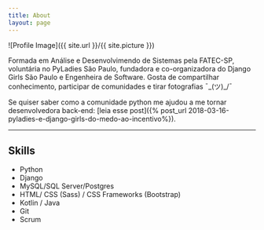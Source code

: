 ```yaml
---
title: About
layout: page
---
```

![Profile Image]({{ site.url }}/{{ site.picture }})

Formada em Análise e Desenvolvimendo de Sistemas pela FATEC-SP,<br>voluntária no PyLadies São Paulo, fundadora e co-organizadora do Django Girls São Paulo e Engenheira de Software. Gosta de compartilhar conhecimento, participar de comunidades e  tirar fotografias ¯\_(ツ)_/¯

Se quiser saber como a comunidade python me ajudou a me tornar desenvolvedora back-end: [leia esse post]({% post_url 2018-03-16-pyladies-e-django-girls-do-medo-ao-incentivo%}).


---


## Skills

* Python
* Django
* MySQL/SQL Server/Postgres
* HTML/ CSS (Sass) / CSS Frameworks (Bootstrap)
* Kotlin / Java
* Git
* Scrum

<!-- <h2>Projects</h2>

<ul>
	<li><a href="https://github.com/">Lorem Lorem</a></li>
	<li><a href="https://github.com/">Ipsum Dolor</a></li>
	<li><a href="https://github.com/">Dolor Lorem</a></li>
</ul> -->
